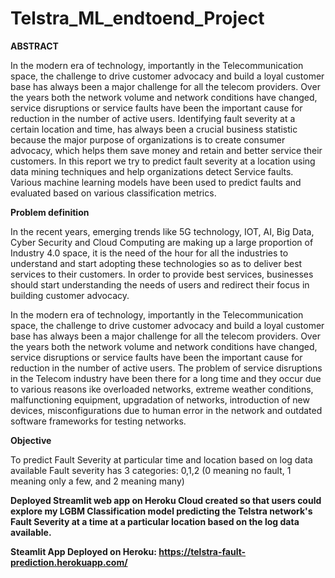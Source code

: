 # Telstra_ML_endtoend_Project

**ABSTRACT**

In the modern era of technology, importantly in the Telecommunication space, the challenge to drive customer advocacy and build a loyal customer base has always been a major challenge for all the telecom providers. Over the years both the network volume and network conditions have changed, service disruptions or service faults have been the important cause for reduction in the number of active users. Identifying fault severity at a certain location and time, has always been a crucial business statistic because the major purpose of organizations is to create consumer advocacy, which helps them save money and retain and better service their customers. In this report we try to predict fault severity at a location using data mining techniques and help organizations detect Service faults. Various machine learning models have been used to predict faults and evaluated based on various classification metrics.

**Problem definition**

In the recent years, emerging trends like 5G technology, IOT, AI, Big Data, Cyber Security and Cloud Computing are making up a large proportion of Industry 4.0 space, it is the need of the hour for all the industries to understand and start adopting these technologies so as to deliver best services to their customers. In order to provide best services, businesses should start understanding the needs of users and redirect their focus in building customer advocacy.

In the modern era of technology, importantly in the Telecommunication space, the challenge to drive customer advocacy and build a loyal customer base has always been a major challenge for all the telecom providers. Over the years both the network volume and network conditions have changed, service disruptions or service faults have been the important cause for reduction in the number of active users. The problem of service disruptions in the Telecom industry have been there for a long time and they occur due to various reasons ike overloaded networks, extreme weather conditions, malfunctioning equipment, upgradation of networks, introduction of new devices, misconfigurations due to human error in the network and outdated software frameworks for testing networks.

**Objective**

To predict Fault Severity at particular time and location based on log data available Fault severity has 3 categories: 0,1,2 (0 meaning no fault, 1 meaning only a few, and 2 meaning many)

**Deployed Streamlit web app on Heroku Cloud created so that users could explore my LGBM Classification model predicting the Telstra network's Fault Severity at a time at a particular location based on the log data available.**

**Steamlit App Deployed on Heroku: https://telstra-fault-prediction.herokuapp.com/**

